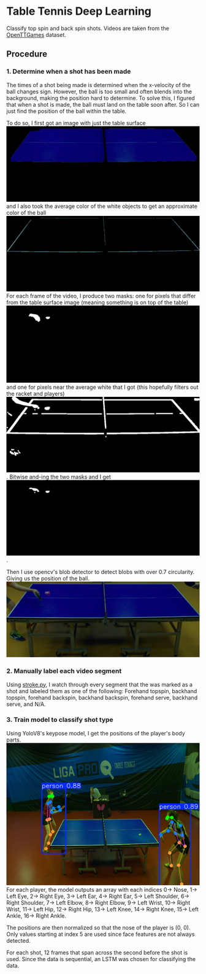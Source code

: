 # Table Tennis Deep Learning
 Classify top spin and back spin shots. Videos are taken from the [OpenTTGames](https://lab.osai.ai/) dataset. 

## Procedure

### 1. Determine when a shot has been made

The times of a shot being made is determined when the x-velocity of the ball changes sign. However, the ball is too small and often blends into the background, making the position hard to determine. To solve this, I figured that when a shot is made, the ball must land on the table soon after. So I can just find the position of the ball within the table.

To do so, I first got an image with just the table surface
![bg](Pics/bg.png)
and I also took the average color of the white objects to get an approximate color of the ball
![white](Pics/white.png)
For each frame of the video, I produce two masks: one for pixels that differ from the table surface image (meaning something is on top of the table) ![change](Pics/change.png) and one for pixels near the average white that I got (this hopefully filters out the racket and players) ![whitemask](Pics/whitemask.png). Bitwise and-ing the two masks and I get ![mask](Pics/mask.png).

Then I use opencv's blob detector to detect blobs with over 0.7 circularity. Giving us the position of the ball. ![pos](Pics/pos.png)


### 2. Manually label each video segment

Using [stroke.py](stroke.py), I watch through every segment that the was marked as a shot and labeled them as one of the following: Forehand topspin, backhand topspin, forehand backspin, backhand backspin, forehand serve, backhand serve, and N/A. 

### 3. Train model to classify shot type

Using YoloV8's keypose model, I get the positions of the player's body parts.![pose](Pics/pose.png)
For each player, the model outputs an array with each indices 0-> Nose, 1-> Left Eye, 2-> Right Eye, 3-> Left Ear, 4-> Right Ear, 5-> Left Shoulder, 6-> Right Shoulder, 7-> Left Elbow, 8-> Right Elbow, 9-> Left Wrist, 10-> Right Wrist, 11-> Left Hip, 12-> Right Hip, 13-> Left Knee, 14-> Right Knee, 15-> Left Ankle, 16-> Right Ankle.

The positions are then normalized so that the nose of the player is (0, 0). Only values starting at index 5 are used since face features are not always detected. 


For each shot, 12 frames that span across the second before the shot is used. Since the data is sequential, an LSTM was chosen for classifying the data. 